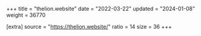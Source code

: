 +++
title = "thelion.website"
date = "2022-03-22"
updated = "2024-01-08"
weight = 36770

[extra]
source = "https://thelion.website/"
ratio = 14
size = 36
+++
